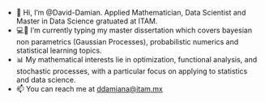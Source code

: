- 👋 Hi, I’m @David-Damian. Applied Mathematician, Data Scientist and Master in Data Science gratuated at ITAM.
- 💻📜 I’m currently typing my master dissertation which covers bayesian non parametrics (Gaussian Processes), probabilistic numerics and statistical learning topics.
- 📊 My mathematical interests lie in optimization, functional analysis, and stochastic processes, with a particular focus on applying to statistics and data science.
- 📫 You can reach me at ddamiana@itam.mx

<!---
David-Damian/David-Damian is a ✨ special ✨ repository because its `README.md` (this file) appears on your GitHub profile.
You can click the Preview link to take a look at your changes.
--->
